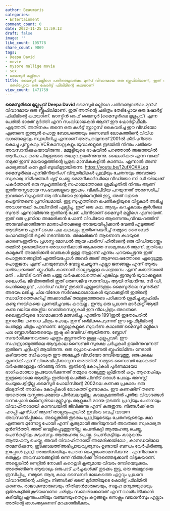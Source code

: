 ```yaml
---
author: Beaumaris
categories:
- Entertainment
comment_count: 0
date: 2022-11-25 11:59:13
draft: false
image: ''
like_count: 105778
share_count: 9869
tags:
- Deepa David
- movie
- mysore mallige movie
- sex
- മൈസൂർ മല്ലിഗെ
title: മൈസൂർ മല്ലിഗെ പതിനഞ്ചുവര്ഷം മുന്പ് വിവാദമായ ഒരു ബ്ലൂഫിലിമാണ്, ഇത് അതിന്റെ ചരിത്രം
  തേടിപ്പോയ ഒരു ഷോര്‍ട്ട് ഫിലിമിന്റെ കഥയാണ്‌
view_count: 1471759
---
```


**മൈസൂരിലെ മുല്ലപ്പൂവ്** **Deepa David** മൈസൂർ മല്ലിഗെ പതിനഞ്ചുവര്ഷം മുന്പ് വിവാദമായ ഒരു ബ്ലൂഫിലിമാണ്. ഇത് അതിന്റെ ചരിത്രം തേടിപ്പോയ ഒരു ഷോര്‍ട്ട് ഫിലിമിന്റെ കഥയാണ്‌. ജാസ്മിന്‍ ഓഫ് മൈസൂര്‍ (മൈസൂരിലെ മുല്ലപ്പൂവ്) എന്ന പേരില്‍ ഭാരത്‌ മൂര്‍ത്തി എന്ന സംവിധായകന്‍ ആണ് ഈ ഷോര്‍ട്ട്ഫിലിം എടുത്തത്‌. അതിനകം തന്നെ ഒരു കള്‍ട്ട് സ്റ്റാറ്റസ് കൈവരിച്ച ഈ വീഡിയോ എങ്ങനെ ഇന്ത്യന്‍ പൊതു ബോധത്തെയും സൈബര്‍ ലോകത്തിന്റെ വിവിധ വശങ്ങളെയും സ്വാധീനിച്ചു എന്നാണ് അത്പറയുന്നത് 2001ല്‍ കീറിപറിഞ്ഞ കൊച്ചു പുസ്തകവും VCRകാസറ്റുകളും യുവാക്കളുടെ ഇടയില്‍ നിന്നും പതിയെ അവസാനിക്കുകയായിരുന്നു . മമ്മൂട്ടിയുടെ ഭാഷയില്‍ പറഞ്ഞാല്‍ അജന്തയില്‍ ആദിപാപം കണ്ട പിള്ളേരുടെ തലമുറ.ഉയര്‍ന്നുവന്നു. ലൈംഗികത എന്ന വാക്ക് നമുക്ക് ഇന്ന് മലയാളത്തിന്റെ പ്രമുഖ മാസികകളില്‍ കാണാം. എന്നാല്‍ അന്ന് കാര്യങ്ങള്‍ കുറേ കൂടി ബുദ്ധിമുട്ടായിരുന്നു. https://youtu.be/12ufXOXXLeg മൈസൂരിലെ എന്ജിനീയറിംഗ് വിദ്യാര്‍ഥികള്‍ പ്രഥ്വിയും ചേതനയും അവരുടെ സ്വകാര്യ നിമിഷങ്ങള്‍ ഷൂട്ട്‌ ചെയ്ത മെമ്മറികാര്‍ഡിലെ വീഡിയോ സി ഡി യിലേക്ക് പകര്‍ത്താന്‍ ഒരു സുഹൃത്തിന്റെ സഹായത്തോടെ ശ്രമിച്ചതില്‍ നിന്നും ആണ് ഇതിനാസ്പദമായ സംഭവങ്ങളുടെ തുടക്കം. വിക്കിപീടിയ പറയുന്നത് അനുസരിച് ഇവരുടെ സുഹൃത്ത് ആ വീഡിയോ ഇന്റര്‍നെറ്റില്‍ ഇട്ടു, അത് വളരെ പെട്ടന്ന്തന്നെ പ്രസിദ്ധമായി. ഇട്ട സുഹൃത്തിനെ പെണ്‍കുട്ടിയുടെ വീട്ടുകാര്‍ അടിച്ചു അവശനാക്കി പോലീസില്‍ ഏല്പിച്ചു. ഇത് ഒരു കഥ. ആദ്യം കുറച്ചുകാലം കൂര്‍ഗിലെ സുന്ദരി എന്നായിരുന്നു ഇതിന്റെ പേര്. പിന്നീടാണ് മൈസൂർ മല്ലിഗെ എന്നായത്. ഇത് ഒരു പ്രസിദ്ധ അമേരിക്കന്‍ പോണ്‍ വീഡിയോ ആണെന്നും,വിവാഹത്തിന് അനുവദിക്കാതിരുന്ന മാതാപിതാക്കളെ അനുയയിപ്പിക്കാന്‍ വേണ്ടി എടുത്തത്‌ ആയിരുന്നു എന്ന് ഒക്കെ പല കഥകളും ഇതിനെക്കുറിച്ച്‌ നമ്മുടെ സൈബര്‍ ഫോറങ്ങളില്‍ ഒഴുകി നടന്നിരുന്നു. അമേരിക്കന്‍ ആണെന്ന കഥയുടെ കാരണംഇതിനും പ്രശസ്ത മോഡല്‍ ആയ പാരിസ് ഹില്‍ടന്റെ ഒരു വീഡിയോയ്ക്കും തമ്മില്‍ ഉണ്ടായിരുന്ന അവഗണിക്കാന്‍ ആകാത്ത സാമ്യതകള്‍ ആണ്. ഇതിലെ കാമുകന്‍ അമേരിക്കന്‍ വേരുകള്‍ ഉള്ള ആളാണ്‌ എന്നും പറയപ്പെടുന്നു ഇത് പൊതുജനങ്ങളില്‍ എത്തിയപ്പോള്‍ അവര്‍ അത് ആഘോഷത്തോടെ ഏറ്റെടുത്തു. പൊതുജനം എന്ന് പറയുമ്പോള്‍ വോട്ടു ചെയ്യുന്ന എല്ലാ ജനങ്ങളും എന്ന് ആരും ധരിചെക്കരുത്. ബ്ലൂഫിലിം കാണാന്‍ താല്പര്യമുള്ള പൊതുജനം എന്ന് കരുതിയാല്‍ മതി . പിന്നീട് വന്ന ഒരു പത്തു വര്‍ഷക്കാലത്തെക് എങ്കിലും ഇന്ത്യന്‍ യുവാക്കളുടെ ലൈംഗിക ജീവിതത്തില്‍ ഇത് ഒരുസജീവ സാന്നിധ്യം ആയി നിലനിന്നു. സി ഡി, പെന്‍ഡ്രൈവ് , ഹാര്‍ഡ് ഡിസ്ക് തുടങ്ങി എല്ലായിടത്തും മൈസൂരിലെ സുന്ദരിക്ക് അഭയം ലഭിച്ചു. ചില വിദേശ സര്‍വകലാശാലകള്‍ യുവാക്കളില്‍ ഇതിന്റെ സ്വാധീനത്തെകുറിച്ച് അക്കാദമിക് താല്പര്യത്തോടെ പഠിക്കാന്‍ ശ്രമിച്ചു.ബ്ലൂഫിലിം കണ്ടു നായികയെ പ്രണയിച്ചവരും കുറവല്ല . ഇന്ത്യ ഒരു പ്രധാന മാര്‍ക്കറ്റ്‌ ആയി കണ്ട വലിയ അശ്ലീല വെബ്സൈറ്റുകള്‍ ഈ നീലച്ചിത്രം അവരുടെ ലൈബ്രറിയുടെ ഭാഗമാക്കാന്‍ മത്സരിച്ചു. എന്തിനു 1991ഇല്‍ ഇതേപേരില്‍ ഇറങ്ങിയ കന്നഡ ചിത്രം പോലും ഇന്ന് ഒര്മിക്കപെടുന്നത് ഈ ബ്ലൂഫിളിമിന്റെ പേരുള്ള ചിത്രം എന്നാണ്. ബ്ലോഗുകളുടെ സുവര്‍ണ കാലത്ത് മൈസൂർ മല്ലിഗെ പല ബ്ലോഗര്‍മാരുടെയും ഇഷ്ട കീ വേര്‍ഡ് ആയിരുന്നു. ബ്ലോഗ്‌ സന്ദര്‍ശിക്കുന്നവരുടെ എണ്ണം കൂട്ടുന്നതിനു ഉള്ള എളുപ്പവഴി. ഈ സഹസ്രാബ്ദത്തിലെ ആദ്യകാല സൈബര്‍ സുരക്ഷ ചര്‍ച്ചകള്‍ ഉയര്‍ന്നുവന്നത് ഇതിനെ ചുറ്റിപറ്റി ആയിരുന്നു. ഒരു പ്രൊഫെഷണല്‍ ബ്ലൂഫിലിമിനും നേടാന്‍ കഴിയാത്ത സ്വീകാര്യത ഈ അമേച്ചര്‍ വീഡിയോ നേടിയെടുത്തു, ഒരുപക്ഷെ ക്ലാസിക് എന്ന് വിശേഷിപ്പിക്കാവുന്ന തരത്തില്‍ നമ്മുടെ സൈബര്‍ ലോകത്ത് വര്‍ഷങ്ങളോളം നിറഞ്ഞു നിന്നു. ഇതിന്റെ കോപ്പികള്‍ പൂര്‍ണമായോ ഭാഗികമായോ ഉപയോഗിക്കുന്നത് നമ്മുടെ രാജ്യത്തു ക്രിമിനല്‍ കുറ്റം ആനെകിലും ഇത്രയൊക്കെ ആയിട്ടും ഇതിന്റെ പെരില്‍ പിന്നീട് ഒരാള്‍ പോലും അറസ്റ്റ് ചെയ്യപെട്ടിട്ടില്ല .മൈസൂര്‍ പോലീസിന്റെ 2002ലെ കണക്കു പ്രകാരം ഒരു മില്യനില്‍ അധികം കോപ്പികള്‍ ലോകത്ത് ഉണ്ടാകാം. ഈ കണക്കിന് തന്നെ യാതൊരു വസ്തുതാപരമായ പിന്‍ബലവുമില്ല. കാലക്രമത്തില്‍ പുതിയ വിവാദങ്ങള്‍ വന്നപ്പോള്‍ മൈസൂരിലെ മുല്ല്പൂവും ആളുകള്‍ മറന്നു തുടങ്ങി. പ്രഥ്വിയും ചേതനയും വിവാഹിതാരായി കാനഡയില്‍ ജീവിക്കുന്നു എന്ന് കരുതുന്നു. നിങ്ങള്‍ക്ക് ഒരു ഹാപ്പി എന്ടിംഗ് ആണ് താല്പര്യംഎങ്കില്‍ ഇവിടെ വെച്ച് വായന അവസാനിപ്പിക്കാം. അല്ലെങ്കില്‍ തുടരാം പ്രഥ്വിയുടെയും ചേതനയുടെയും കഥ എങ്ങനെ മുന്നോട്ടു പോയി എന്ന് കൃത്യമായി അറിയുനവര്‍ അവരുടെ സ്വകാര്യത മുന്‍നിര്‍ത്തി, അത് വെളിപ്പെടുത്തുന്നില്ല. പെണ്‍കുട്ടി ആത്മഹത്യ ചെയ്തു, പെണ്‍കുട്ടിയും കുടുംബവും ആത്മഹത്യ ചെയ്തു. പെണ്‍കുട്ടിയും കാമുകനും ആത്മഹത്യ ചെയ്തു, അവര്‍ വിവാഹിതരായി അമേരിക്കയിലോ , കാനഡയിലോ താമസിക്കുന്നു, ഇടക്കാലത്ത്അഭിപ്രായവ്യത്യസം ഉണ്ടായി ബന്ധം വേര്‍പിരിഞ്ഞു. ഇപ്പോള്‍ പ്രഥ്വി അമേരിക്കയിലും ചേതന ബംഗ്ലൂരുംതാമസിക്കുന്നു . എന്നിങ്ങനെ ഒരുകൂട്ടം അവസാനങ്ങളില്‍ ഒന്ന് നിങ്ങള്‍ക്ക് തിരഞ്ഞെടുക്കാന്‍ വിടുകയാണ്. അല്ലെങ്കില്‍ നെറ്റില്‍ നോക്കി കുറെകൂടി കൃത്യമായ വിവരം നേടിയെടുക്കാം. അതെങ്ങിനെ ആയാലും ഒരുപാട് ചര്‍ച്ചകള്‍ക്ക് തുടക്കം ഇട്ട, ഒരു തലമുറയെ ത്രസിപ്പിച്ച, നമ്മുടെ ആദ്യ കാല സൈബര്‍ ലോകത്തെ ഏറ്റവും പ്രധാന വിവാദത്തിന്റെ ചരിത്രം നിങ്ങള്‍ക്ക് ഭരത് മൂര്‍ത്തിയുടെ ഷോര്‍ട്ട് ഫിലിമില്‍ കാണാം. രാജാക്കന്മാരുടെയും നീതിമാന്‍മാരുടെയും, സമൂഹ മന്യതയുടെയും ഭൂമികകളില്‍ കൂടിയാവണ൦ ചരിത്രം സഞ്ചരിക്കേണ്ടത് എന്ന് വാശിപിടിക്കാന്‍ കഴിയില്ല എന്നുംചതിയും വഞ്ചനയുംതെറ്റും കുറ്റങ്ങളും സെക്സും വയലന്‍സും എല്ലാം അതിന്റെ ഭാഗംആണെന് മറക്കാതിരിക്കാം.